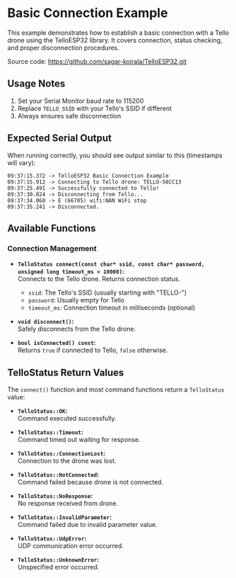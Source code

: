 # Basic Connection Example

This example demonstrates how to establish a basic connection with a Tello drone using the TelloESP32 library. It covers connection, status checking, and proper disconnection procedures.

Source code: https://github.com/sagar-koirala/TelloESP32.git

## Usage Notes
1. Set your Serial Monitor baud rate to 115200
2. Replace `TELLO_SSID` with your Tello's SSID if different
3. Always ensures safe disconnection

## Expected Serial Output
When running correctly, you should see output similar to this (timestamps will vary):
```
09:37:15.372 -> TelloESP32 Basic Connection Example
09:37:15.912 -> Connecting to Tello drone: TELLO-56CC13
09:37:25.491 -> Successfully connected to Tello!
09:37:30.024 -> Disconnecting from Tello...
09:37:34.068 -> E (66705) wifi:NAN WiFi stop
09:37:35.241 -> Disconnected.
```

## Available Functions
### Connection Management

*   **`TelloStatus connect(const char* ssid, const char* password, unsigned long timeout_ms = 10000)`:**  
    Connects to the Tello drone. Returns connection status.
    - `ssid`: The Tello's SSID (usually starting with "TELLO-")
    - `password`: Usually empty for Tello
    - `timeout_ms`: Connection timeout in milliseconds (optional)

*   **`void disconnect()`:**  
    Safely disconnects from the Tello drone.

*   **`bool isConnected() const`:**  
    Returns `true` if connected to Tello, `false` otherwise.

## TelloStatus Return Values
The `connect()` function and most command functions return a `TelloStatus` value:

*   **`TelloStatus::OK`:**  
    Command executed successfully.

*   **`TelloStatus::Timeout`:**  
    Command timed out waiting for response.

*   **`TelloStatus::ConnectionLost`:**  
    Connection to the drone was lost.

*   **`TelloStatus::NotConnected`:**  
    Command failed because drone is not connected.

*   **`TelloStatus::NoResponse`:**  
    No response received from drone.

*   **`TelloStatus::InvalidParameter`:**  
    Command failed due to invalid parameter value.

*   **`TelloStatus::UdpError`:**  
    UDP communication error occurred.

*   **`TelloStatus::UnknownError`:**  
    Unspecified error occurred.
